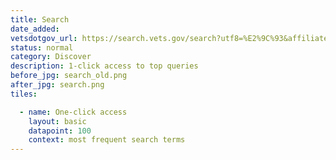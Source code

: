 ```yaml
---
title: Search
date_added:
vetsdotgov_url: https://search.vets.gov/search?utf8=%E2%9C%93&affiliate=vets.gov_search
status: normal
category: Discover
description: 1-click access to top queries
before_jpg: search_old.png
after_jpg: search.png
tiles:

  - name: One-click access
    layout: basic
    datapoint: 100
    context: most frequent search terms
---
```

